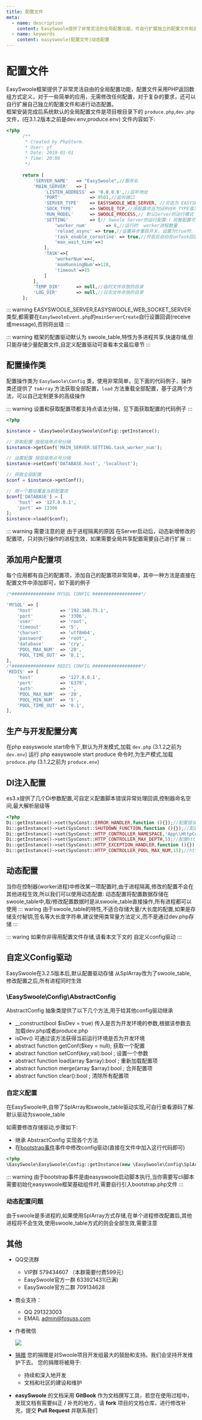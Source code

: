 ```yaml
---
title: 配置文件
meta:
  - name: description
    content: EasySwoole提供了非常灵活的全局配置功能，可自行扩展独立的配置文件和进行动态配置。
  - name: keywords
    content: easyswoole|配置文件|动态配置
---
```



# 配置文件

EasySwoole框架提供了非常灵活自由的全局配置功能，配置文件采用PHP返回数组方式定义，对于一些简单的应用，无需修改任何配置，对于复杂的要求，还可以自行扩展自己独立的配置文件和进行动态配置。  
框架安装完成后系统默认的全局配置文件是项目根目录下的 `produce.php`,`dev.php` 文件，(在3.1.2版本之前是dev.env,produce.env)
文件内容如下:

```php
<?php
      /**
       * Created by PhpStorm.
       * User: yf
       * Date: 2019-01-01
       * Time: 20:06
       */
      
      return [
          'SERVER_NAME'   => "EasySwoole",//服务名
          'MAIN_SERVER'   => [
              'LISTEN_ADDRESS' => '0.0.0.0',//监听地址
              'PORT'           => 9501,//监听端口
              'SERVER_TYPE'    => EASYSWOOLE_WEB_SERVER, //可选为 EASYSWOOLE_SERVER  EASYSWOOLE_WEB_SERVER EASYSWOOLE_WEB_SOCKET_SERVER
              'SOCK_TYPE'      => SWOOLE_TCP,//该配置项当为SERVER_TYPE值为TYPE_SERVER时有效
              'RUN_MODEL'      => SWOOLE_PROCESS,// 默认Server的运行模式
              'SETTING'        => [// Swoole Server的运行配置（ 完整配置可见[Swoole文档](https://wiki.swoole.com/wiki/page/274.html) ）
                  'worker_num'       => 8,//运行的  worker进程数量
                  'reload_async' => true,//设置异步重启开关。设置为true时，将启用异步安全重启特性，Worker进程会等待异步事件完成后再退出。
                  'task_enable_coroutine' => true,//开启后自动在onTask回调中创建协程
                  'max_wait_time'=>3
              ],
              'TASK'=>[
                  'workerNum'=>4,
                  'maxRunningNum'=>128,
                  'timeout'=>15
              ]
          ],
          'TEMP_DIR'      => null,//临时文件存放的目录
          'LOG_DIR'       => null,//日志文件存放的目录
      ];
```

::: warning 
 EASYSWOOLE_SERVER,EASYSWOOLE_WEB_SOCKET_SERVER类型,都需要在`EasySwooleEvent.php`的`mainServerCreate`自行设置回调(receive或message),否则将出错
:::

::: warning 
 框架的配置驱动默认为 swoole_table,特性为多进程共享,快速存储,但只能存储少量配置文件,自定义配置驱动可查看本文最后章节
:::

## 配置操作类

配置操作类为 `EasySwoole\Config` 类，使用非常简单，见下面的代码例子，操作类还提供了 `toArray` 方法获取全部配置，`load` 方法重载全部配置，基于这两个方法，可以自己定制更多的高级操作


::: warning 
 设置和获取配置项都支持点语法分隔，见下面获取配置的代码例子
:::

```php
<?php

$instance = \EasySwoole\EasySwoole\Config::getInstance();

// 获取配置 按层级用点号分隔
$instance->getConf('MAIN_SERVER.SETTING.task_worker_num');

// 设置配置 按层级用点号分隔
$instance->setConf('DATABASE.host', 'localhost');

// 获取全部配置
$conf = $instance->getConf();

// 用一个数组覆盖当前配置项
$conf['DATABASE'] = [
    'host' => '127.0.0.1',
    'port' => 13306
];
$instance->load($conf);
```

::: warning 
 需要注意的是 由于进程隔离的原因 在Server启动后，动态新增修改的配置项，只对执行操作的进程生效，如果需要全局共享配置需要自己进行扩展
:::

## 添加用户配置项

每个应用都有自己的配置项，添加自己的配置项非常简单，其中一种方法是直接在配置文件中添加即可，如下面的例子

```php
/*################ MYSQL CONFIG ##################*/

'MYSQL' => [
    'host'          => '192.168.75.1',
    'port'          => '3306',
    'user'          => 'root',
    'timeout'       => '5',
    'charset'       => 'utf8mb4',
    'password'      => 'root',
    'database'      => 'cry',
    'POOL_MAX_NUM'  => '20',
    'POOL_TIME_OUT' => '0.1',
],
/*################ REDIS CONFIG ##################*/
'REDIS' => [
    'host'          => '127.0.0.1',
    'port'          => '6379',
    'auth'          => '',
    'POOL_MAX_NUM'  => '20',
    'POOL_MIN_NUM'  => '5',
    'POOL_TIME_OUT' => '0.1',
],
```

## 生产与开发配置分离
在php easyswoole start命令下,默认为开发模式,加载 `dev.php` (3.1.2之前为 `dev.env`)
运行 php easyswoole start produce 命令时,为生产模式,加载 `produce.php` (3.1.2之前为 `produce.env`)


## DI注入配置
es3.x提供了几个Di参数配置,可自定义配置脚本错误异常处理回调,控制器命名空间,最大解析层级等
```php
<?php
Di::getInstance()->set(SysConst::ERROR_HANDLER,function (){});//配置错误处理回调
Di::getInstance()->set(SysConst::SHUTDOWN_FUNCTION,function (){});//配置脚本结束回调
Di::getInstance()->set(SysConst::HTTP_CONTROLLER_NAMESPACE,'App\\HttpController\\');//配置控制器命名空间
Di::getInstance()->set(SysConst::HTTP_CONTROLLER_MAX_DEPTH,5);//配置http控制器最大解析层级
Di::getInstance()->set(SysConst::HTTP_EXCEPTION_HANDLER,function (){});//配置http控制器异常回调
Di::getInstance()->set(SysConst::HTTP_CONTROLLER_POOL_MAX_NUM,15);//http控制器对象池最大数量
```

## 动态配置
当你在控制器(worker进程)中修改某一项配置时,由于进程隔离,修改的配置不会在其他进程生效,所以我们可以使用动态配置:
动态配置将配置数据存储在swoole_table中,取/修改配置数据时是从swoole_table直接操作,所有进程都可以使用
::: waring
 由于swoole_table的特性,不适合存储大量/大长度的配置,如果是存储支付秘钥,签名等大长度字符串,建议使用类常量方法定义,而不是通过dev.php存储
:::

::: waring
 如果你非得用配置文件存储,请看本文下文的  自定义config驱动
:::

## 自定义Config驱动
EasySwoole在3.2.5版本后,默认配置驱动存储 从SplArray改为了swoole_table,修改配置之后,所有进程同时生效

### \EasySwoole\Config\AbstractConfig
AbstractConfig 抽象类提供了以下几个方法,用于给其他config驱动继承
- __construct(bool $isDev = true)
  传入是否为开发环境的参数,根据该参数去加载dev.php或者produce.php
- isDev() 
 可通过该方法获得当前运行环境是否为开发环境
- abstract function getConf($key = null);
  获取一个配置
- abstract function setConf($key,$val):bool ;
  设置一个参数
- abstract function load(array $array):bool ;
  重新加载配置项
- abstract function merge(array $array):bool ;
  合并配置项
- abstract function clear():bool ;
  清除所有配置项
  
### 自定义配置
在EasySwoole中,自带了SplArray和swoole_table驱动实现,可自行查看源码了解.   
默认驱动为swoole_table  

如需要修改存储驱动,步骤如下:  
* 继承 AbstractConfig 实现各个方法
* 在[bootstrap事件](../Core/event/bootstrap.md)事件中修改config驱动(直接在文件中加入这行代码即可)

````php 
<?php
\EasySwoole\EasySwoole\Config::getInstance(new \EasySwoole\Config\SplArrayConfig());
````
::: warning
由于bootstrap事件是由easyswoole启动脚本执行,当你需要写cli脚本需要初始化easyswoole框架基础组件时,需要自行引入bootstrap.php文件
:::

### 动态配置问题
由于swoole是多进程的,如果使用SplArray方式存储,在单个进程修改配置后,其他进程将不会生效,使用swoole_table方式的则会全部生效,需要注意

## 其他

- QQ交流群
    - VIP群 579434607 （本群需要付费599元）
    - EasySwoole官方一群 633921431(已满)
    - EasySwoole官方二群 709134628
    
- 商业支持：
    - QQ 291323003
    - EMAIL admin@fosuss.com
        
- 作者微信

     ![](/resources/authWx.png)
    
- [捐赠](../Preface/donation.md)
    您的捐赠是对Swoole项目开发组最大的鼓励和支持。我们会坚持开发维护下去。 您的捐赠将被用于:
        
  - 持续和深入地开发
  - 文档和社区的建设和维护
  
- **easySwoole** 的文档采用 **GitBook** 作为文档撰写工具，若您在使用过程中，发现文档有需要纠正 / 补充的地方，请 **fork** 项目的文档仓库，进行修改补充，提交 **Pull Request** 并联系我们
